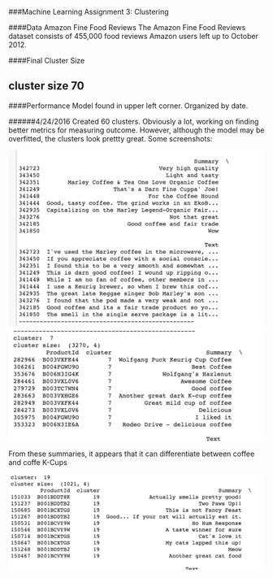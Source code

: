 ###Machine Learning Assignment 3: Clustering


####Data 
Amazon Fine Food Reviews The Amazon Fine Food Reviews dataset consists of 455,000 food reviews Amazon users left up to October 2012. 

####Final Cluster Size

cluster size 70
--------------
####Performance 
Model found in upper left corner. Organized by date. 

######4/24/2016
Created 60 clusters. Obviously a lot, working on finding better metrics for measuring outcome. However, although the model may be overfitted, the clusters look prettty great. Some screenshots: 

![](Plots/coffee.png)
![](Plots/coffeekcup.png)

From these summaries, it appears that it can differentiate between coffee and coffe K-Cups

![](Plots/cats.png)

